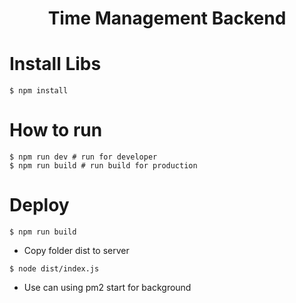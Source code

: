 <p align="center">
  <h1 align="center">Time Management Backend</h1>
</p>

# Install Libs
```
$ npm install
```
# How to run 
```
$ npm run dev # run for developer
$ npm run build # run build for production
```

# Deploy 
```
$ npm run build
```
- Copy folder dist to server
```
$ node dist/index.js
```
- Use can using pm2 start for background 
